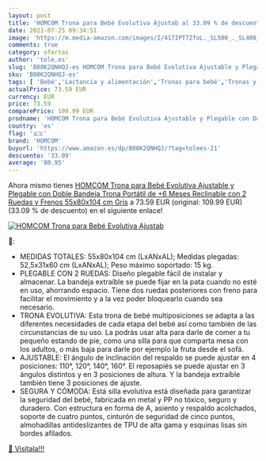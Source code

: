 ```yaml
---
layout: post
title: 'HOMCOM Trona para Bebé Evolutiva Ajustab al 33.09 % de descuento'
date: 2021-07-25 09:34:51
image: 'https://m.media-amazon.com/images/I/417IPT7ZfoL._SL500_._SL400_.jpg'
comments: true
category: ofertas
author: 'tole.es'
slug: 'B08K2QNHQJ-es HOMCOM Trona para Bebé Evolutiva Ajustable y Plegable con...'
sku: 'B08K2QNHQJ-es'
tags: [ 'Bebé','Lactancia y alimentación','Tronas para bebé','Tronas y asientos','bebé','homcom','trona', ]
actualPrice: 73.59 EUR
currency: EUR
price: 73.59
comparePrice: 109.99 EUR
prodname: 'HOMCOM Trona para Bebé Evolutiva Ajustable y Plegable con Doble Bandeja Trona Portátil de +6 Meses Reclinable con 2 Ruedas y Frenos 55x80x104 cm Gris'
country: 'es'
flag: '🇪🇸'
brand: 'HOMCOM'
buyurl: 'https://www.amazon.es/dp/B08K2QNHQJ/?tag=tolees-21'
descuento: '33.09'
average: '80.95'
---
```


Ahora mismo tienes [HOMCOM Trona para Bebé Evolutiva Ajustable y Plegable con Doble Bandeja Trona Portátil de +6 Meses Reclinable con 2 Ruedas y Frenos 55x80x104 cm Gris](https://www.amazon.es/dp/B08K2QNHQJ/?tag=tolees-21) a 73.59 EUR (original: 109.99 EUR) (33.09 %  de descuento) en el siguiente enlace!

[![HOMCOM Trona para Bebé Evolutiva Ajustab](https://m.media-amazon.com/images/I/417IPT7ZfoL._SL500_._SL400_.jpg)](https://www.amazon.es/dp/B08K2QNHQJ/?tag=tolees-21)

🔎:

- MEDIDAS TOTALES: 55x80x104 cm (LxANxAL); Medidas plegadas: 52,5x31x60 cm (LxANxAL); Peso máximo soportado: 15 kg.
- PLEGABLE CON 2 RUEDAS: Diseño plegable fácil de instalar y almacenar. La bandeja extraíble se puede fijar en la pata cuando no esté en uso, ahorrando espacio. Tiene dos ruedas posteriores con freno para facilitar el movimiento y a la vez poder bloquearlo cuando sea necesario.
- TRONA EVOLUTIVA: Esta trona de bebé multiposiciones se adapta a las diferentes necesidades de cada etapa del bebé así como también de las circunstancias de su uso. La podrás usar alta para darle de comer a tu pequeño estando de pie, como una silla para que comparta mesa con los adultos, o más baja para darle por ejemplo la fruta desde el sofá.
- AJUSTABLE: El ángulo de inclinación del respaldo se puede ajustar en 4 posiciones: 110°, 120°, 140°, 160°. El reposapiés se puede ajustar en 3 ángulos distintos y en 3 posiciones de altura. Y la bandeja extraíble también tiene 3 posiciones de ajuste.
- SEGURA Y CÓMODA: Está silla evolutiva está diseñada para garantizar la seguridad del bebé, fabricada en metal y PP no tóxico, seguro y duradero. Con estructura en forma de A, asiento y respaldo acolchados, soporte de cuatro puntos, cinturón de seguridad de cinco puntos, almohadillas antideslizantes de TPU de alta gama y esquinas lisas sin bordes afilados.

[🛒 Visítala!!!](https://www.amazon.es/dp/B08K2QNHQJ/?tag=tolees-21)
